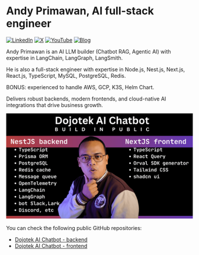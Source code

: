 # Andy Primawan, AI full-stack engineer

[![LinkedIn](https://custom-icon-badges.demolab.com/badge/LinkedIn-0A66C2?logo=linkedin-white&logoColor=fff)](https://www.linkedin.com/in/andy-primawan/)
[![X](https://img.shields.io/badge/X-%23000000.svg?logo=X&logoColor=white)](https://x.com/AndyPmw)
[![YouTube](https://img.shields.io/badge/YouTube-%23FF0000.svg?logo=YouTube&logoColor=white)](https://www.youtube.com/@AndyPrimawan/shorts)
[![Blog](https://img.shields.io/badge/Ghost-000?logo=ghost&logoColor=yellow)](https://dojotek.id/author/andy-primawan/)

Andy Primawan is an AI LLM builder (Chatbot RAG, Agentic AI) with expertise in LangChain, LangGraph, LangSmith.

He is also a full-stack engineer with expertise in Node.js, Nest.js, Next.js, React.js, TypeScript, MySQL, PostgreSQL, Redis.

BONUS: experienced to handle AWS, GCP, K3S, Helm Chart.

Delivers robust backends, modern frontends, and cloud-native AI integrations that drive business growth.

![Andy Primawan - github open source - build in public](./banner-images/andy-primawan-github-open-source.png)

You can check the following public GitHub repositories:

- [Dojotek AI Chatbot - backend](https://github.com/dojotek/dojotek-ai-chatbot-backend)
- [Dojotek AI Chatbot - frontend](https://github.com/dojotek/dojotek-ai-chatbot-frontend)
